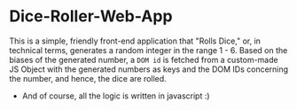 # Dice-Roller-Web-App
This is a simple, friendly front-end application that "Rolls Dice," or, in technical terms, generates a random integer in the range 1 - 6. Based on the biases of the generated number, a `DOM id` is fetched from a custom-made JS Object with the generated numbers as keys and the DOM IDs concerning the number, and hence, the dice are rolled.

- And of course, all the logic is written in javascript :)
